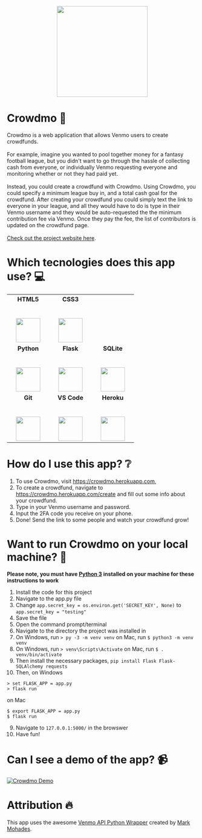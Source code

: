 <p align="center"><img src="https://i.ibb.co/7z2sJkd/crowdmo-logo.png" height="240px"></p>

# Crowdmo :money_with_wings:
Crowdmo is a web application that allows Venmo users to create crowdfunds. <br><br>
For example, imagine you wanted to pool together money for a fantasy football league, but you didn't want to go through the hassle of collecting cash from everyone, or individually Venmo requesting everyone and monitoring whether or not they had paid yet. <br><br>
Instead, you could create a crowdfund with Crowdmo. Using Crowdmo, you could specify a minimum league buy in, and a total cash goal for the crowdfund. After creating your crowdfund you could simply text the link to everyone in your league, and all they would have to do is type in their Venmo username and they would be auto-requested the the minimum contribution fee via Venmo. Once they pay the fee, the list of contributors is updated on the crowdfund page.<br><br> [Check out the project website here](https://mateosnorian.github.io/Crowdmo/). 

# Which tecnologies does this app use? :computer:
<table>
  <tbody>
    <tr valign="top">
      <td width="25%" align="center">
        <span><strong>HTML5</strong></span><br><br><br>
        <img height="64px" src="https://cdn.svgporn.com/logos/html-5.svg">
      </td>
      <td width="25%" align="center">
        <span><strong>CSS3</strong></span><br><br><br>
        <img height="64px" src="https://cdn.svgporn.com/logos/css-3.svg">
      </td>
    </tr>
    <tr valign="top">
      <td width="25%" align="center">
        <span><strong>Python</strong>
        </span><br><br><br>
        <img height="64px" src="https://cdn4.iconfinder.com/data/icons/logos-and-brands/512/267_Python_logo-128.png">
      </td>
      <td width="25%" align="center">
        <span><strong>Flask</strong></span><br><br><br>
        <img height="64px" src="https://cdn.svgporn.com/logos/flask.svg">
      </td>
      <td width="25%" align="center">
        <span><strong>SQLite</strong></span><br><br><br>
        <img height="64px" src="https://cdn.svgporn.com/logos/sqlite.svg">
      </td>
    </tr>
    <tr valign="top">
      <td width="25%" align="center">
        <span><strong>Git</strong></span><br><br><br>
        <img height="64px" src="https://cdn.svgporn.com/logos/git-icon.svg">
      </td>
      <td width="25%" align="center">
        <span><strong>VS Code</strong></span><br><br><br>
        <img height="64px" src="https://cdn.svgporn.com/logos/visual-studio-code.svg">
      </td>
      <td width="25%" align="center">
        <span><strong>Heroku</strong></span><br><br><br>
        <img height="64px" src="https://cdn.svgporn.com/logos/heroku-icon.svg">
      </td>
    </tr>
  </tbody>
</table>

# How do I use this app? :grey_question:
1. To use Crowdmo, visit https://crowdmo.herokuapp.com, 
2. To create a crowdfund, navigate to https://crowdmo.herokuapp.com/create and fill out some info about your crowdfund.
3. Type in your Venmo username and password.
4. Input the 2FA code you receive on your phone.
5. Done! Send the link to some people and watch your crowdfund grow!

# Want to run Crowdmo on your local machine? :round_pushpin:
<strong>Please note, you must have [Python 3](https://www.python.org/downloads/) installed on your machine for these instructions to work</strong>
1. Install the code for this project
2. Navigate to the app.py file
3. Change ```app.secret_key = os.environ.get('SECRET_KEY', None)``` to ```app.secret_key = "testing"```
4. Save the file
5. Open the command prompt/terminal
6. Navigate to the directory the project was installed in
7. On Windows, run ```> py -3 -m venv venv``` on Mac, run ```$ python3 -m venv venv```
8. On Windows, run ```> venv\Scripts\Activate``` on Mac, run ```$ . venv/bin/activate```
9. Then install the necessary packages, ```pip install Flask Flask-SQLAlchemy requests```
8. Then, on Windows
```
> set FLASK_APP = app.py
> flask run
```
on Mac
```
$ export FLASK_APP = app.py
$ flask run
```
9. Navigate to ```127.0.0.1:5000/``` in the browswer
10. Have fun!

# Can I see a demo of the app? :video_camera:
[![Crowdmo Demo](http://img.youtube.com/vi/yT0J0RpvATk/0.jpg)](http://www.youtube.com/watch?v=yT0J0RpvATk "Crowdmo Demo")

# Attribution :fire:
This app uses the awesome [Venmo API Python Wrapper](https://github.com/mmohades/Venmo) created by [Mark Mohades](https://github.com/mmohades).

